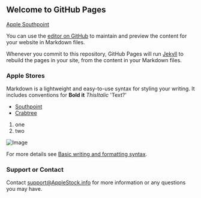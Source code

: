 ## Welcome to GitHub Pages

[Apple Southpoint](https://james-crisp.github.io/Apple_Stock_Website/stores)

You can use the [editor on GitHub](https://github.com/james-crisp/Apple_Stock_Website/edit/gh-pages/index.md) to maintain and preview the content for your website in Markdown files.

Whenever you commit to this repository, GitHub Pages will run [Jekyll](https://jekyllrb.com/) to rebuild the pages in your site, from the content in your Markdown files.

### Apple Stores

Markdown is a lightweight and easy-to-use syntax for styling your writing. It includes conventions for
**Bold it**
_ThisItalic_
'Text?'

- [Southpoint](https://www.apple.com/retail/southpoint/)
- [Crabtree](https://www.apple.com/retail/crabtree/)

1. one
2. two

![Image](https://rtlimages.apple.com/cmc/dieter/store/16_9/R049.png?resize=2880:1612&output-format=jpg&output-quality=85&interpolation=progressive-bicubic)

For more details see [Basic writing and formatting syntax](https://docs.github.com/en/github/writing-on-github/getting-started-with-writing-and-formatting-on-github/basic-writing-and-formatting-syntax).

### Support or Contact

Contact support@AppleStock.info for more information or any questions you may have.
